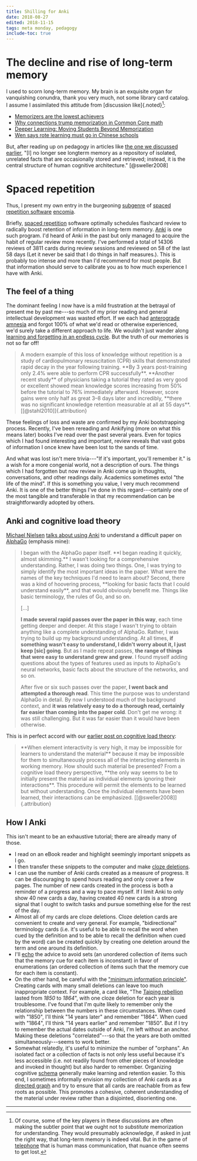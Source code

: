 ```yaml
---
title: Shilling for Anki
date: 2018-08-27
edited: 2018-11-15
tags: meta monday, pedagogy
include-toc: true
---
```


# The decline and rise of long-term memory

I used to scorn long-term memory. My brain is an exquisite organ for vanquishing conundra, thank you very much, not some library card catalog. I assume I assimilated this attitude from [discussion like]{.noted}[^understanding-memory]:

- [Memorizers are the lowest achievers](https://hechingerreport.org/memorizers-are-the-lowest-achievers-and-other-common-core-math-surprises/)
- [Why connections trump memorization in Common Core math](https://www.dummies.com/education/common-core-standards/why-connections-trump-memorization-in-common-core-math/)
- [Deeper Learning: Moving Students Beyond Memorization](http://neatoday.org/2014/11/25/deeper-learning-moving-students-beyond-memorization-2/)
- [Wen says rote learning must go in Chinese schools](https://www.reuters.com/article/us-china-education/wen-says-rote-learning-must-go-in-chinese-schools-idUSTRE67U18Y20100831)

But, after reading up on pedagogy in articles like [the one we discussed earlier](/posts/human-cognitive-architecture-learning), "[I] no longer see longterm memory as a repository of isolated, unrelated facts that are occasionally stored and retrieved; instead, it is the central structure of human cognitive architecture." [@sweller2008]

# Spaced repetition

Thus, I present my own entry in the burgeoning [subgenre](https://www.gwern.net/Spaced-repetition) of [spaced repetition software](http://augmentingcognition.com/ltm.html) [encomia](http://devonzuegel.com/post/thoughts-on-spaced-repetition).

Briefly, [spaced repetition](https://en.wikipedia.org/wiki/Spaced_repetition) software optimally schedules flashcard review to radically boost retention of information in long-term memory. [Anki](https://apps.ankiweb.net/) is one such program. I'd heard of Anki in the past but only managed to acquire the habit of regular review more recently. I've performed a total of 14306 reviews of 3811 cards during review sessions and reviewed on 58 of the last 58 days (Let it never be said that I do things in half measures.). This is probably too intense and more than I'd recommend for most people. But that information should serve to calibrate you as to how much experience I have with Anki.

## The feel of a thing

The dominant feeling I now have is a mild frustration at the betrayal of present me by past me---so much of my prior reading and general intellectual development was wasted effort. If we each had [anterograde amnesia](https://en.wikipedia.org/wiki/Anterograde_amnesia) and forgot 100% of what we'd read or otherwise experienced, we'd surely take a different approach to life. We wouldn't just wander along [learning and forgetting in an endless cycle](https://en.wikipedia.org/wiki/Memento_(film)). But the truth of our memories is not so far off!

<!--more-->

<blockquote>
A modern example of this loss of knowledge without repetition is a study of cardiopulmonary resuscitation (CPR) skills that demonstrated rapid decay in the year following training. **By 3 years post-training only 2.4% were able to perform CPR successfully**. **Another recent study** of physicians taking a tutorial they rated as very good or excellent showed mean knowledge scores increasing from 50% before the tutorial to 76% immediately afterward. However, score gains were only half as great 3–8 days later and incredibly, **there was no significant knowledge retention measurable at all at 55 days**. [[@stahl2010]]{.attribution}
</blockquote>

These feelings of loss and waste are confirmed by my Anki bootstrapping process. Recently, I've been rereading and Ankifying (more on what this means later) books I've read over the past several years. Even for topics which I had found interesting and important, review reveals that vast gobs of information I once knew have been lost to the sands of time.

And what was lost isn't mere trivia---"If it's important, you'll remember it." is a wish for a more congenial world, not a description of ours. The things which I had forgotten but now review in Anki come up in thoughts, conversations, and other readings daily. Academics sometimes extol "the life of the mind". If this is something you value, I very much recommend Anki. It is one of the better things I've done in this regard---certainly one of the most tangible and transferable in that my recommendation can be straightforwardly adopted by others.

## Anki and cognitive load theory

[Michael Nielsen](https://en.wikipedia.org/wiki/Michael_Nielsen) [talks about using Anki](http://augmentingcognition.com/ltm.html) to understand a difficult paper on [AlphaGo](https://en.wikipedia.org/wiki/AlphaGo) (emphasis mine):

<blockquote>
I began with the AlphaGo paper itself. **I began reading it quickly, almost skimming.** I wasn't looking for a comprehensive understanding. Rather, I was doing two things. One, I was trying to simply identify the most important ideas in the paper. What were the names of the key techniques I'd need to learn about? Second, there was a kind of hoovering process, **looking for basic facts that I could understand easily**, and that would obviously benefit me. Things like basic terminology, the rules of Go, and so on.

[...]

**I made several rapid passes over the paper in this way**, each time getting deeper and deeper. At this stage I wasn't trying to obtain anything like a complete understanding of AlphaGo. Rather, I was trying to build up my background understanding. At all times, **if something wasn't easy to understand, I didn't worry about it, I just keep [sic] going**. But as I made repeat passes, **the range of things that were easy to understand grew and grew**. I found myself adding questions about the types of features used as inputs to AlphaGo's neural networks, basic facts about the structure of the networks, and so on.

After five or six such passes over the paper, **I went back and attempted a thorough read**. This time the purpose was to understand AlphaGo in detail. By now I understood much of the background context, and **it was relatively easy to do a thorough read, certainly far easier than coming into the paper cold**. Don't get me wrong: it was still challenging. But it was far easier than it would have been otherwise.
</blockquote>

This is in perfect accord with our [earlier post on cognitive load theory](/posts/human-cognitive-architecture-learning):

<blockquote>
**When element interactivity is very high, it may be impossible for learners to understand the material** because it may be impossible for them to simultaneously process all of the interacting elements in working memory. How should such material be presented? From a cognitive load theory perspective, **the only way seems to be to initially present the material as individual elements ignoring their interactions**. This procedure will permit the elements to be learned but without understanding. Once the individual elements have been learned, their interactions can be emphasized. [[@sweller2008]]{.attribution}
</blockquote>

## How I Anki

This isn't meant to be an exhaustive tutorial; there are already many of those.

- I read on an eBook reader and highlight seemingly important snippets as I go.
- I then transfer these snippets to the computer and make [cloze deletions](https://en.wikipedia.org/wiki/Cloze_test).
- I can use the number of Anki cards created as a measure of progress. It can be discouraging to spend hours reading and only cover a few pages. The number of new cards created in the process is both a reminder of a progress and a way to pace myself. If I limit Anki to only show 40 new cards a day, having created 40 new cards is a strong signal that I ought to switch tasks and pursue something else for the rest of the day.
- Almost all of my cards are cloze deletions. Cloze deletion cards are convenient to create and very general. For example, "bidirectional" terminology cards (i.e. it's useful to be able to recall the word when cued by the definition and to be able to recall the definition when cued by the word) can be created quickly by creating one deletion around the term and one around its definition.
- I'll [echo](https://www.supermemo.com/en/articles/20rules) the advice to avoid sets (an unordered collection of items such that the memory cue for each item is inconstant) in favor of enumerations (an ordered collection of items such that the memory cue for each item is constant).
- On the other hand, be careful with the ["minimum information principle"](https://www.supermemo.com/en/articles/20rules). Creating cards with many small deletions can leave too much inappropriate context. For example, a card like, "The [Taiping rebellion](https://en.wikipedia.org/wiki/Taiping_Rebellion) lasted from *1850* to *1864*", with one cloze deletion for each year is troublesome. I've found that I'm quite likely to remember only the relationship between the numbers in these circumstances. When cued with "1850", I'll think "14 years later" and remember "1864". When cued with "1864", I'll think "14 years earlier" and remember "1850". But if I try to remember the actual dates outside of Anki, I'm left without an anchor. Making these deletions "correlated"---so that the years are both omitted simultaneously---seems to work better.
- Somewhat relatedly, it's useful to minimize the number of "orphans". An isolated fact or a collection of facts is not only less useful because it's less accessible (i.e. not readily found from other pieces of knowledge and invoked in thought) but also harder to remember. Organizing cognitive [schema](https://en.wikipedia.org/wiki/Schema_(psychology)) generally make learning and retention easier. To this end, I sometimes informally envision my collection of Anki cards as a [directed graph](https://en.wikipedia.org/wiki/Directed_graph) and try to ensure that all cards are reachable from as few roots as possible. This promotes a cohesive, coherent understanding of the material under review rather than a disjointed, disorienting one.

<hr class="references">

[^understanding-memory]: Of course, some of the key players in these discussions are often making the subtler point that we ought not to *substitute* memorization for understanding. They would presumably acknowledge, if asked in just the right way, that long-term memory is indeed vital. But in the game of [telephone](https://en.wikipedia.org/wiki/Chinese_whispers) that is human mass communication, that nuance often seems to get lost.
